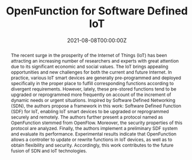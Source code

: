 ---
title: "OpenFunction for Software Defined IoT"
authors:
  - Nian Xue
  - Daojing Guo
  - Jie Zhang
  - Admin
  - Zhen Li
  - Xin Huang

date: "2021-08-08T00:00:00Z"
doi: 10.1109/ISNCC52172.2021.9615751

# Schedule page publish date (NOT publication's date).
publishDate: "2022-11-08T00:00:00Z"

# Publication type.
# Legend: 0 = Uncategorized; 1 = Conference paper; 2 = Journal article;
# 3 = Preprint / Working Paper; 4 = Report; 5 = Book; 6 = Book section;
# 7 = Thesis; 8 = Patent
publication_types: ["1"]

# Publication name and optional abbreviated publication name.
publication: "*International Symposium on Networks, Computers and Communications 2021*"
publication_short: "ISNCC'21 Best Paper"

abstract: "The recent surge in the prosperity of the Internet of Things (IoT) has been attracting an increasing number of researchers and experts with great attention due to its significant economic and social values. The IoT brings appealing opportunities and new challenges for both the current and future Internet. In practice, various IoT smart devices are generally pre-programmed and deployed specifically in the proper place to fulfill corresponding functions according to divergent requirements. However, lately, these pre-stored functions tend to be upgraded or reprogrammed more frequently on account of the increment of dynamic needs or urgent situations. Inspired by Software Defined Networking (SDN), the authors propose a framework in this work: Software Defined Function (SDF) for IoT, enabling IoT smart devices to be upgraded or reprogrammed securely and remotely. The authors further present a protocol named as OpenFunction stemmed from OpenFlow. Moreover, the security properties of this protocol are analyzed. Finally, the authors implement a preliminary SDF system and evaluate its performance. Experimental results indicate that OpenFunction allows a controller to update or rewrite functions in IoT devices, as well as to obtain flexibility and security. Accordingly, this work contributes to the future fusion of SDN and IoT technologies."

# Summary. An optional shortened abstract.
summary:

tags:
featured: false

# links:
# - name: ""
#   url: ""
url_pdf: 
url_code: ''
url_dataset: ''
url_poster: ''
url_project: ''
url_slides: ''
url_source: ''
url_video: ''

# Featured image
# To use, add an image named `featured.jpg/png` to your page's folder. 
image:
  caption: 
  focal_point: 
  preview_only: false

# Associated Projects (optional).
#   Associate this publication with one or more of your projects.
#   Simply enter your project's folder or file name without extension.
#   E.g. `internal-project` references `content/project/internal-project/index.md`.
#   Otherwise, set `projects: []`.
projects: []

# Slides (optional).
#   Associate this publication with Markdown slides.
#   Simply enter your slide deck's filename without extension.
#   E.g. `slides: "example"` references `content/slides/example/index.md`.
#   Otherwise, set `slides: ""`.
slides: ""
---